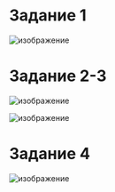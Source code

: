 # Задание 1

![изображение](https://user-images.githubusercontent.com/107613708/220079567-d10b1cc9-d6e5-43e3-8fd9-8ca0a4a31012.png)


# Задание 2-3

![изображение](https://user-images.githubusercontent.com/107613708/220083618-457f1452-f0a5-4733-8769-e22a34c7516d.png)


![изображение](https://user-images.githubusercontent.com/107613708/220083726-9aa0dba5-8c84-435f-bab9-9879aa77e772.png)


# Задание 4

![изображение](https://user-images.githubusercontent.com/107613708/220086274-3d2fabff-6ac7-445b-89da-d86be4d56429.png)


